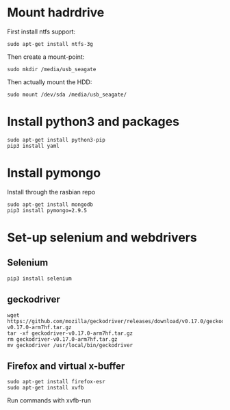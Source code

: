 # Mount hadrdrive
First install ntfs support:
```
sudo apt-get install ntfs-3g
```
Then create a mount-point:
```
sudo mkdir /media/usb_seagate
```
Then actually mount the HDD:
```
sudo mount /dev/sda /media/usb_seagate/
```

# Install python3 and packages
```
sudo apt-get install python3-pip
pip3 install yaml
```

# Install pymongo
Install through the rasbian repo
```
sudo apt-get install mongodb
pip3 install pymongo=2.9.5
```

# Set-up selenium and webdrivers
## Selenium
```
pip3 install selenium
```
## geckodriver
```
wget https://github.com/mozilla/geckodriver/releases/download/v0.17.0/geckodriver-v0.17.0-arm7hf.tar.gz
tar -xf geckodriver-v0.17.0-arm7hf.tar.gz
rm geckodriver-v0.17.0-arm7hf.tar.gz
mv geckodriver /usr/local/bin/geckodriver
```
## Firefox and virtual x-buffer
```
sudo apt-get install firefox-esr
sudo apt-get install xvfb
```
Run commands with xvfb-run
